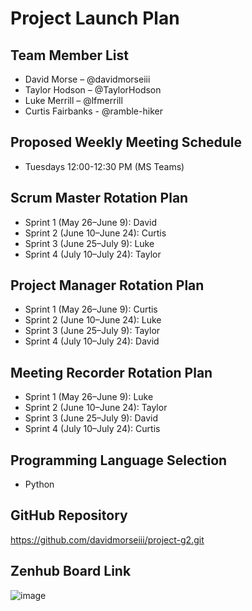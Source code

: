 # Project Launch Plan

## Team Member List
- David Morse – @davidmorseiii
- Taylor Hodson – @TaylorHodson
- Luke Merrill – @lfmerrill
- Curtis Fairbanks - @ramble-hiker

## Proposed Weekly Meeting Schedule
- Tuesdays 12:00-12:30 PM (MS Teams)

## Scrum Master Rotation Plan
- Sprint 1 (May 26–June 9): David
- Sprint 2 (June 10–June 24): Curtis
- Sprint 3 (June 25–July 9): Luke
- Sprint 4 (July 10–July 24): Taylor

## Project Manager Rotation Plan
- Sprint 1 (May 26–June 9): Curtis
- Sprint 2 (June 10–June 24): Luke
- Sprint 3 (June 25–July 9): Taylor
- Sprint 4 (July 10–July 24): David
  
## Meeting Recorder Rotation Plan
- Sprint 1 (May 26–June 9): Luke
- Sprint 2 (June 10–June 24): Taylor
- Sprint 3 (June 25–July 9): David
- Sprint 4 (July 10–July 24): Curtis
  
## Programming Language Selection
- Python

## GitHub Repository
https://github.com/davidmorseiii/project-g2.git

## Zenhub Board Link
![image](https://github.com/user-attachments/assets/5e1e3923-7bd5-4bdc-9267-ca523519a1af)
